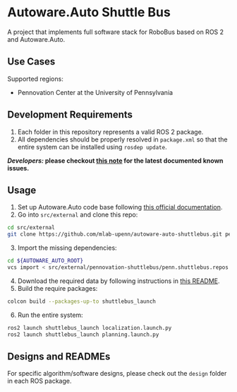 # Autoware.Auto Shuttle Bus
A project that implements full software stack for RoboBus based on ROS 2 and Autoware.Auto.

## Use Cases
Supported regions:
* Pennovation Center at the University of Pennsylvania

## Development Requirements
1. Each folder in this repository represents a valid ROS 2 package.
2. All dependencies should be properly resolved in `package.xml` so that the entire system can be installed using `rosdep update`.

***Developers:* please checkout [this note](https://docs.google.com/document/d/1tw0OC-AYvR9rxGwK4fLNkouOU2YLm5H-BTmGHltnF4w/edit?usp=sharing) for the latest documented known issues.**

## Usage
1. Set up Autoware.Auto code base following [this official documentation](https://autowarefoundation.gitlab.io/autoware.auto/AutowareAuto/installation-no-ade.html).
2. Go into `src/external` and clone this repo:
```bash
cd src/external
git clone https://github.com/mlab-upenn/autoware-auto-shuttlebus.git pennovation-shuttlebus
```

3. Import the missing dependencies:
```bash
cd ${AUTOWARE_AUTO_ROOT}
vcs import < src/external/pennovation-shuttlebus/penn.shuttlebus.repos --recursive 
```

4. Download the required data by following instructions in [this README](shuttlebus_launch/data/README.md).
5. Build the require packages:
```bash
colcon build --packages-up-to shuttlebus_launch
```

6. Run the entire system:
```bash
ros2 launch shuttlebus_launch localization.launch.py
ros2 launch shuttlebus_launch planning.launch.py
```

## Designs and READMEs
For specific algorithm/software designs, please check out the `design` folder in each ROS package. 
